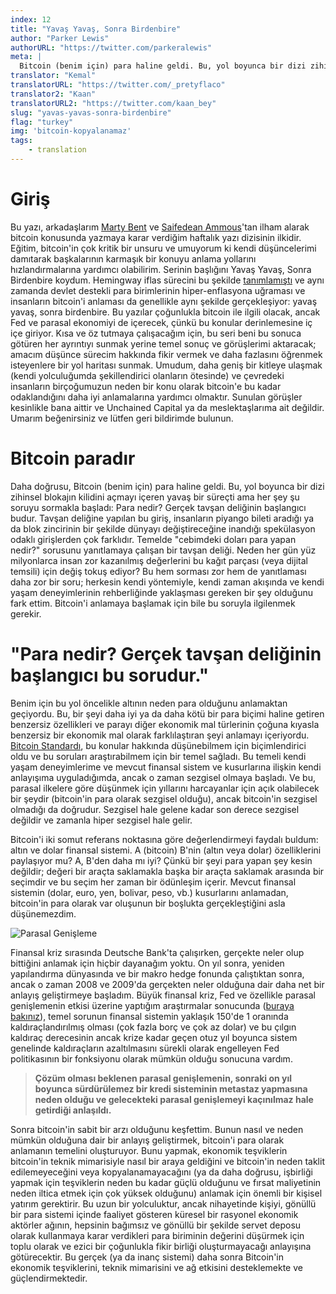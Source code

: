 ```yaml
---
index: 12
title: "Yavaş Yavaş, Sonra Birdenbire"
author: "Parker Lewis"
authorURL: "https://twitter.com/parkeralewis"
meta: |
  Bitcoin (benim için) para haline geldi. Bu, yol boyunca bir dizi zihinsel blokajın kilidini açmayı içeren yavaş bir süreçti ama her şey şu soruyu sormakla başladı: Para nedir?...
translator: "Kemal"
translatorURL: "https://twitter.com/_pretyflaco"
translator2: "Kaan"
translatorURL2: "https://twitter.com/kaan_bey"
slug: "yavas-yavas-sonra-birdenbire"
flag: "turkey"
img: 'bitcoin-kopyalanamaz'
tags:
    - translation
---
```


# Giriş  

Bu yazı, arkadaşlarım [Marty Bent](https://tftc.io/) ve [Saifedean Ammous](https://saifedean.com/)'tan ilham alarak bitcoin konusunda yazmaya karar verdiğim haftalık yazı dizisinin ilkidir. Eğitim, bitcoin'in çok kritik bir unsuru ve umuyorum ki kendi düşüncelerimi damıtarak başkalarının karmaşık bir konuyu anlama yollarını hızlandırmalarına yardımcı olabilirim.  Serinin başlığını Yavaş Yavaş, Sonra Birdenbire koydum. Hemingway iflas sürecini bu şekilde [tanımlamıştı](https://www.goodreads.com/quotes/102579-how-did-you-go-bankrupt-two-ways-gradually-then-suddenly) ve aynı zamanda devlet destekli para birimlerinin hiper-enflasyona uğraması ve insanların bitcoin'i anlaması da genellikle aynı şekilde gerçekleşiyor: yavaş yavaş, sonra birdenbire. Bu yazılar çoğunlukla bitcoin ile ilgili olacak, ancak Fed ve parasal ekonomiyi de içerecek, çünkü bu konular derinlemesine iç içe giriyor. Kısa ve öz tutmaya çalışacağım için, bu seri beni bu sonuca götüren her ayrıntıyı sunmak yerine temel sonuç ve görüşlerimi aktaracak; amacım düşünce sürecim hakkında fikir vermek ve daha fazlasını öğrenmek isteyenlere bir yol haritası sunmak. Umudum, daha geniş bir kitleye ulaşmak (kendi yolculuğumda şekillendirici olanların ötesinde) ve çevredeki insanların birçoğumuzun neden bir konu olarak bitcoin'e bu kadar odaklandığını daha iyi anlamalarına yardımcı olmaktır. Sunulan görüşler kesinlikle bana aittir ve Unchained Capital ya da meslektaşlarıma ait değildir. Umarım beğenirsiniz ve lütfen geri bildirimde bulunun.

# Bitcoin paradır  

Daha doğrusu, Bitcoin (benim için) para haline geldi. Bu, yol boyunca bir dizi zihinsel blokajın kilidini açmayı içeren yavaş bir süreçti ama her şey şu soruyu sormakla başladı: Para nedir? Gerçek tavşan deliğinin başlangıcı budur. Tavşan deliğine yapılan bu giriş, insanların piyango bileti aradığı ya da blok zincirinin bir şekilde dünyayı değiştireceğine inandığı spekülasyon odaklı girişlerden çok farklıdır. Temelde "cebimdeki doları para yapan nedir?" sorusunu yanıtlamaya çalışan bir tavşan deliği. Neden her gün yüz milyonlarca insan zor kazanılmış değerlerini bu kağıt parçası (veya dijital temsili) için değiş tokuş ediyor? Bu hem sorması zor hem de yanıtlaması daha zor bir soru; herkesin kendi yöntemiyle, kendi zaman akışında ve kendi yaşam deneyimlerinin rehberliğinde yaklaşması gereken bir şey olduğunu fark ettim. Bitcoin'i anlamaya başlamak için bile bu soruyla ilgilenmek gerekir.  

# "Para nedir? Gerçek tavşan deliğinin başlangıcı bu sorudur."  

Benim için bu yol öncelikle altının neden para olduğunu anlamaktan geçiyordu. Bu, bir şeyi daha iyi ya da daha kötü bir para biçimi haline getiren benzersiz özellikleri ve parayı diğer ekonomik mal türlerinin çoğuna kıyasla benzersiz bir ekonomik mal olarak farklılaştıran şeyi anlamayı içeriyordu. [Bitcoin Standardı](https://saifedean.com/book/turkish), bu konular hakkında düşünebilmem için biçimlendirici oldu ve bu soruları araştırabilmem için bir temel sağladı. Bu temeli kendi yaşam deneyimlerime ve mevcut finansal sistem ve kusurlarına ilişkin kendi anlayışıma uyguladığımda, ancak o zaman sezgisel olmaya başladı. Ve bu, parasal ilkelere göre düşünmek için yıllarını harcayanlar için açık olabilecek bir şeydir (bitcoin'in para olarak sezgisel olduğu), ancak bitcoin'in sezgisel olmadığı da doğrudur. Sezgisel hale gelene kadar son derece sezgisel değildir ve zamanla hiper sezgisel hale gelir.  

Bitcoin'i iki somut referans noktasına göre değerlendirmeyi faydalı buldum: altın ve dolar finansal sistemi. A (bitcoin) B'nin (altın veya dolar) özelliklerini paylaşıyor mu?  A, B'den daha mı iyi? Çünkü bir şeyi para yapan şey kesin değildir; değeri bir araçta saklamakla başka bir araçta saklamak arasında bir seçimdir ve bu seçim her zaman bir ödünleşim içerir. Mevcut finansal sistemin (dolar, euro, yen, bolivar, peso, vb.) kusurlarını anlamadan, bitcoin'in para olarak var oluşunun bir boşlukta gerçekleştiğini asla düşünemezdim.

![Parasal Genişleme](/images/content/blog/yavas-yavas-sonra-birdenbire/QE.png)  

Finansal kriz sırasında Deutsche Bank'ta çalışırken, gerçekte neler olup bittiğini anlamak için hiçbir dayanağım yoktu. On yıl sonra, yeniden yapılandırma dünyasında ve bir makro hedge fonunda çalıştıktan sonra, ancak o zaman 2008 ve 2009'da gerçekten neler olduğuna dair daha net bir anlayış geliştirmeye başladım. Büyük finansal kriz, Fed ve özellikle parasal genişlemenin etkisi üzerine yaptığım araştırmalar sonucunda ([buraya bakınız](https://unchained.com/blog/enders-game/)), temel sorunun finansal sistemin yaklaşık 150'de 1 oranında kaldıraçlandırılmış olması (çok fazla borç ve çok az dolar) ve bu çılgın kaldıraç derecesinin ancak krize kadar geçen otuz yıl boyunca sistem genelinde kaldıraçların azaltılmasını sürekli olarak engelleyen Fed politikasının bir fonksiyonu olarak mümkün olduğu sonucuna vardım.  

> **Çözüm olması beklenen parasal genişlemenin, sonraki on yıl boyunca sürdürülemez bir kredi sisteminin metastaz yapmasına neden olduğu ve gelecekteki parasal genişlemeyi kaçınılmaz hale getirdiği anlaşıldı.**  

Sonra bitcoin'in sabit bir arzı olduğunu keşfettim. Bunun nasıl ve neden mümkün olduğuna dair bir anlayış geliştirmek, bitcoin'i para olarak anlamanın temelini oluşturuyor. Bunu yapmak, ekonomik teşviklerin bitcoin'in teknik mimarisiyle nasıl bir araya geldiğini ve bitcoin'in neden taklit edilemeyeceğini veya kopyalanamayacağını (ya da daha doğrusu, işbirliği yapmak için teşviklerin neden bu kadar güçlü olduğunu ve fırsat maliyetinin neden iltica etmek için çok yüksek olduğunu) anlamak için önemli bir kişisel yatırım gerektirir. Bu uzun bir yolculuktur, ancak nihayetinde kişiyi, gönüllü bir para sistemi içinde faaliyet gösteren küresel bir rasyonel ekonomik aktörler ağının, hepsinin bağımsız ve gönüllü bir şekilde servet deposu olarak kullanmaya karar verdikleri para biriminin değerini düşürmek için toplu olarak ve ezici bir çoğunlukla fikir birliği oluşturmayacağı anlayışına götürecektir. Bu gerçek (ya da inanç sistemi) daha sonra Bitcoin'in ekonomik teşviklerini, teknik mimarisini ve ağ etkisini desteklemekte ve güçlendirmektedir.


